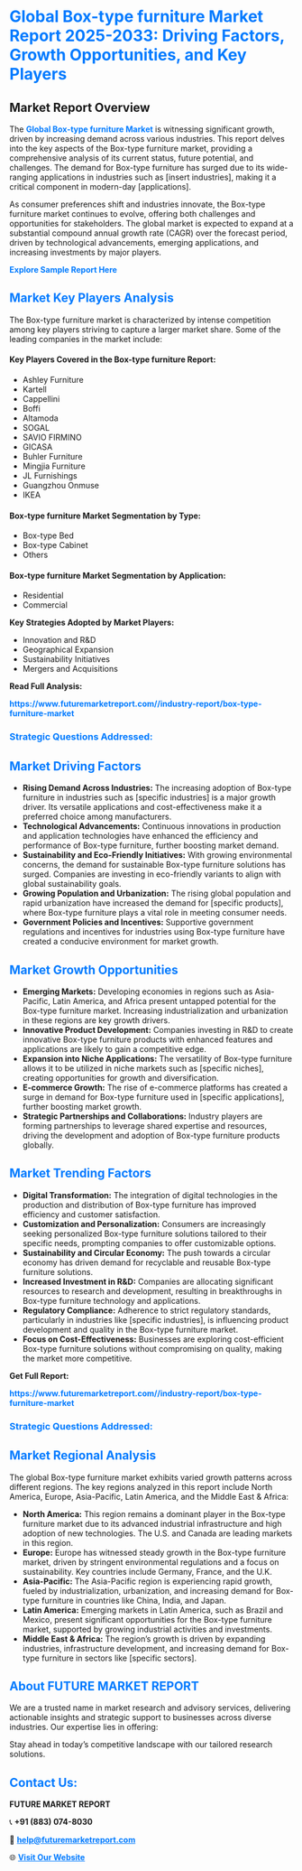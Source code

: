 <h1 style="color: #007BFF;">Global Box-type furniture Market Report 2025-2033: Driving Factors, Growth Opportunities, and Key Players</h1>

<section id="overview">
<h2>Market Report Overview</h2>
<p>The <a href="https://www.futuremarketreport.com//industry-report/box-type-furniture-market" style="color: #007BFF; text-decoration: none;"><strong>Global Box-type furniture Market</strong></a> is witnessing significant growth, driven by increasing demand across various industries. This report delves into the key aspects of the Box-type furniture market, providing a comprehensive analysis of its current status, future potential, and challenges. The demand for Box-type furniture has surged due to its wide-ranging applications in industries such as [insert industries], making it a critical component in modern-day [applications].</p>
<p>As consumer preferences shift and industries innovate, the Box-type furniture market continues to evolve, offering both challenges and opportunities for stakeholders. The global market is expected to expand at a substantial compound annual growth rate (CAGR) over the forecast period, driven by technological advancements, emerging applications, and increasing investments by major players.</p>
</section>

<section id="overview">
<p><a href="https://www.futuremarketreport.com//request-sample/reportId=59614" style="color: #007BFF; text-decoration: none;"><strong>Explore Sample Report Here</strong></a></p>
</section>

<section id="key-players">
<h2 style="color: #007BFF;">Market Key Players Analysis</h2>
<p>The Box-type furniture market is characterized by intense competition among key players striving to capture a larger market share. Some of the leading companies in the market include:</p>
<h4>Key Players Covered in the Box-type furniture Report:</h4>
<ul><li>Ashley Furniture</li><li>Kartell</li><li>Cappellini</li><li>Boffi</li><li>Altamoda</li><li>SOGAL</li><li>SAVIO FIRMINO</li><li>GICASA</li><li>Buhler Furniture</li><li>Mingjia Furniture</li><li>JL Furnishings</li><li>Guangzhou Onmuse</li><li>IKEA</li></ul>
<h4>Box-type furniture Market Segmentation by Type:</h4>
<ul><li>Box-type Bed</li><li>Box-type Cabinet</li><li>Others</li></ul>

<h4>Box-type furniture Market Segmentation by Application:</h4>
<ul><li>Residential</li><li>Commercial</li></ul>
<p><strong>Key Strategies Adopted by Market Players:</strong></p>
<ul>
<li>Innovation and R&D</li>
<li>Geographical Expansion</li>
<li>Sustainability Initiatives</li>
<li>Mergers and Acquisitions</li>
</ul>
</section>

<section>
<p><strong>Read Full Analysis: </strong></p><a href="https://www.futuremarketreport.com//industry-report/box-type-furniture-market" style="color: #007BFF; text-decoration: none;"><strong>https://www.futuremarketreport.com//industry-report/box-type-furniture-market</strong></a>
<h3 style="color: #007BFF;">Strategic Questions Addressed:</h3>
</section>

<section id="driving-factors">
<h2 style="color: #007BFF;">Market Driving Factors</h2>
<ul>
<li><strong>Rising Demand Across Industries:</strong> The increasing adoption of Box-type furniture in industries such as [specific industries] is a major growth driver. Its versatile applications and cost-effectiveness make it a preferred choice among manufacturers.</li>
<li><strong>Technological Advancements:</strong> Continuous innovations in production and application technologies have enhanced the efficiency and performance of Box-type furniture, further boosting market demand.</li>
<li><strong>Sustainability and Eco-Friendly Initiatives:</strong> With growing environmental concerns, the demand for sustainable Box-type furniture solutions has surged. Companies are investing in eco-friendly variants to align with global sustainability goals.</li>
<li><strong>Growing Population and Urbanization:</strong> The rising global population and rapid urbanization have increased the demand for [specific products], where Box-type furniture plays a vital role in meeting consumer needs.</li>
<li><strong>Government Policies and Incentives:</strong> Supportive government regulations and incentives for industries using Box-type furniture have created a conducive environment for market growth.</li>
</ul>
</section>

<section id="growth-opportunities">
<h2 style="color: #007BFF;">Market Growth Opportunities</h2>
<ul>
<li><strong>Emerging Markets:</strong> Developing economies in regions such as Asia-Pacific, Latin America, and Africa present untapped potential for the Box-type furniture market. Increasing industrialization and urbanization in these regions are key growth drivers.</li>
<li><strong>Innovative Product Development:</strong> Companies investing in R&D to create innovative Box-type furniture products with enhanced features and applications are likely to gain a competitive edge.</li>
<li><strong>Expansion into Niche Applications:</strong> The versatility of Box-type furniture allows it to be utilized in niche markets such as [specific niches], creating opportunities for growth and diversification.</li>
<li><strong>E-commerce Growth:</strong> The rise of e-commerce platforms has created a surge in demand for Box-type furniture used in [specific applications], further boosting market growth.</li>
<li><strong>Strategic Partnerships and Collaborations:</strong> Industry players are forming partnerships to leverage shared expertise and resources, driving the development and adoption of Box-type furniture products globally.</li>
</ul>
</section>

<section id="trending-factors">
<h2 style="color: #007BFF;">Market Trending Factors</h2>
<ul>
<li><strong>Digital Transformation:</strong> The integration of digital technologies in the production and distribution of Box-type furniture has improved efficiency and customer satisfaction.</li>
<li><strong>Customization and Personalization:</strong> Consumers are increasingly seeking personalized Box-type furniture solutions tailored to their specific needs, prompting companies to offer customizable options.</li>
<li><strong>Sustainability and Circular Economy:</strong> The push towards a circular economy has driven demand for recyclable and reusable Box-type furniture solutions.</li>
<li><strong>Increased Investment in R&D:</strong> Companies are allocating significant resources to research and development, resulting in breakthroughs in Box-type furniture technology and applications.</li>
<li><strong>Regulatory Compliance:</strong> Adherence to strict regulatory standards, particularly in industries like [specific industries], is influencing product development and quality in the Box-type furniture market.</li>
<li><strong>Focus on Cost-Effectiveness:</strong> Businesses are exploring cost-efficient Box-type furniture solutions without compromising on quality, making the market more competitive.</li>
</ul>
</section>

<section>
<p><strong>Get Full Report: </strong></p><a href="https://www.futuremarketreport.com//industry-report/box-type-furniture-market" style="color: #007BFF; text-decoration: none;"><strong>https://www.futuremarketreport.com//industry-report/box-type-furniture-market</strong></a>
<h3 style="color: #007BFF;">Strategic Questions Addressed:</h3>
</section>


<section id="regional-analysis">
<h2 style="color: #007BFF;">Market Regional Analysis</h2>
<p>The global Box-type furniture market exhibits varied growth patterns across different regions. The key regions analyzed in this report include North America, Europe, Asia-Pacific, Latin America, and the Middle East & Africa:</p>
<ul>
<li><strong>North America:</strong> This region remains a dominant player in the Box-type furniture market due to its advanced industrial infrastructure and high adoption of new technologies. The U.S. and Canada are leading markets in this region.</li>
<li><strong>Europe:</strong> Europe has witnessed steady growth in the Box-type furniture market, driven by stringent environmental regulations and a focus on sustainability. Key countries include Germany, France, and the U.K.</li>
<li><strong>Asia-Pacific:</strong> The Asia-Pacific region is experiencing rapid growth, fueled by industrialization, urbanization, and increasing demand for Box-type furniture in countries like China, India, and Japan.</li>
<li><strong>Latin America:</strong> Emerging markets in Latin America, such as Brazil and Mexico, present significant opportunities for the Box-type furniture market, supported by growing industrial activities and investments.</li>
<li><strong>Middle East & Africa:</strong> The region’s growth is driven by expanding industries, infrastructure development, and increasing demand for Box-type furniture in sectors like [specific sectors].</li>
</ul>
</section>

<footer>
<h2 style="color: #007BFF;">About FUTURE MARKET REPORT</h2>
<p>We are a trusted name in market research and advisory services, delivering actionable insights and strategic support to businesses across diverse industries. Our expertise lies in offering:</p>

<p>Stay ahead in today’s competitive landscape with our tailored research solutions.</p>

<h2 style="color: #007BFF;">Contact Us:</h2>
<p><strong>FUTURE MARKET REPORT</strong></p>
<p>📞 <strong>+91 (883) 074-8030</strong></p>
<p>📧 <strong><a href="mailto:help@futuremarketreport.com" style="color: #007BFF;">help@futuremarketreport.com</a></strong></p>
<p>🌐 <strong><a href="https://www.futuremarketreport.com/" style="color: #007BFF;">Visit Our Website</a></strong></p>
</footer>